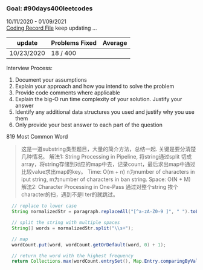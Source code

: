 


### Goal: #90days400leetcodes
10/11/2020 - 01/09/2021  
[Coding Record File](https://docs.google.com/spreadsheets/d/1kFZOmmElIO5Ik969EUWhK7tl5dMdUAHI/edit#gid=718835785) keep updating ...

update | Problems Fixed | Average
------------ | ------------- |  ----------
10/23/2020 |    18 / 400 |   

Interview Process:

1. Document your assumptions   
2. Explain your approach and how you intend to solve the problem  
3. Provide code comments where applicable  
4. Explain the big-O run time complexity of your solution. Justify your answer  
5. Identify any additional data structures you used and justify why you use them  
6. Only provide your best answer to each part of the question

819 Most Common Word  
>这是一道substring类型题目，大量的简介方法，总结一起. 关键是要分清楚几种情况。
解法1: String Processing in Pipeline, 将string通过split 切成 array，将string存储到对应的map中去，记录count，最后求出map中通过比较value求出map的key。
> Time: O(m + n) n为number of characters in iput string, m为number of characters in ban string.
> Space: O(N + M)  
解法2: Character Processing in One-Pass 通过对整个string 挨个character的扫，遇到不是l ter的就跳过。

```java
  // replace to lower case
  String normalizedStr = paragraph.replaceAll("[^a-zA-Z0-9 ]", " ").toLowerCase();

  // split the string with multiple spaces
  String[] words = normalizedStr.split("\\s+");

  // map
  wordCount.put(word, wordCount.getOrDefault(word, 0) + 1);

  // return the word with the highest frequency
  return Collections.max(wordCount.entrySet(), Map.Entry.comparingByValue()).getKey();
```
